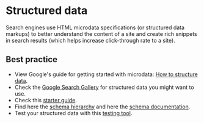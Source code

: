# Structured data

Search engines use HTML microdata specifications (or structured data markups) to better understand the content of a site and create rich snippets in search results (which helps increase click-through rate to a site).

## Best practice

* View Google's guide for getting started with microdata: [How to structure data](https://developers.google.com/search/docs/guides/intro-structured-data).
* Check the [Google Search Gallery](https://developers.google.com/search/docs/guides/search-gallery) for structured data you might want to use.
* Check this [starter guide](https://moz.com/learn/seo/schema-structured-data).
* Find here the [schema hierarchy](https://schema.org/docs/full.html) and here the [schema documentation](https://schema.org/docs/documents.html).
* Test your structured data with this [testing tool](https://search.google.com/structured-data/testing-tool/u/0/).
